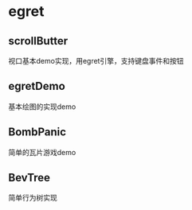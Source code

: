 # egret
## scrollButter
视口基本demo实现，用egret引擎，支持键盘事件和按钮
## egretDemo
 基本绘图的实现demo
## BombPanic
简单的瓦片游戏demo

## BevTree
简单行为树实现
